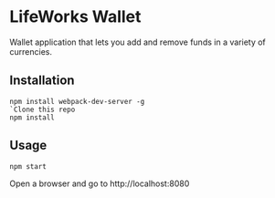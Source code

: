 # LifeWorks Wallet

Wallet application that lets you add and remove funds in a variety of currencies.

## Installation

```
npm install webpack-dev-server -g
`Clone this repo
npm install
```

## Usage

```npm start```

Open a browser and go to http://localhost:8080
